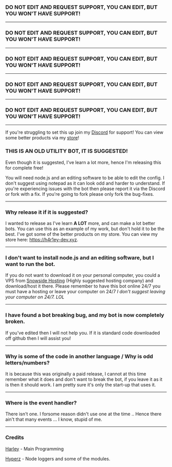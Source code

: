### DO NOT EDIT AND REQUEST SUPPORT, YOU CAN EDIT, BUT YOU WON'T HAVE SUPPORT!
---
### DO NOT EDIT AND REQUEST SUPPORT, YOU CAN EDIT, BUT YOU WON'T HAVE SUPPORT!
---
### DO NOT EDIT AND REQUEST SUPPORT, YOU CAN EDIT, BUT YOU WON'T HAVE SUPPORT!
---
### DO NOT EDIT AND REQUEST SUPPORT, YOU CAN EDIT, BUT YOU WON'T HAVE SUPPORT!
---
### DO NOT EDIT AND REQUEST SUPPORT, YOU CAN EDIT, BUT YOU WON'T HAVE SUPPORT!
---

If you're struggling to set this up join my [Discord](https://discord.gg/ksv9GaZJ74) for support! You can view some better products via my [store](https://h4r1ey-dev.xyz)!

### THIS IS AN OLD UTILITY BOT, IT IS SUGGESTED!
Even though it is suggested, I've learn a lot more, hence I'm releasing this for complete free!

You will need node.js and an editing software to be able to edit the config. I don't suggest using notepad as it can look odd and harder to understand. If you're experiencing issues with the bot then please report it via the Discord or fork with a fix. If you're going to fork please only fork the bug-fixes. 

---

### Why release it if it is suggested? 
I wanted to release as I've learn **A LOT** more, and can make a lot better bots. You can use this as an example of my work, but don't hold it to be the best. I've got some of the better products on my store. You can view my store here: https://h4r1ey-dev.xyz.

---
### I don't want to install node.js and an editing software, but I want to run the bot. 
If you do not want to download it on your personal computer, you could a VPS from [Snowside Hosting](https://snowsidehosting.com) (Highly suggested hosting company) and download/host it there. Please remember to have this bot online 24/7 you must have a hosting or leave your computer on 24/7 *I don't suggest leaving your computer on 24/7. LOL*

---
### I have found a bot breaking bug, and my bot is now completely broken.
If you've edited then I will not help you. If it is standard code downloaded off github then I will assist you!

---
### Why is some of the code in another language / Why is odd letters/numbers?
It is because this was originally a paid release, I cannot at this time remember what it does and don't want to break the bot, if you leave it as it is then it should work. I am pretty sure it's only the start-up that uses it.

---
### Where is the event handler? 
There isn't one. I forsome reason didn't use one at the time .. Hence there ain't that many events ... I know, stupid of me. 

--- 
### Credits

[Harley](https://discord.gg/ksv9GaZJ74) - Main Programming

[Hyperz](https://hyperz.net) - Node loggers and some of the modules.
